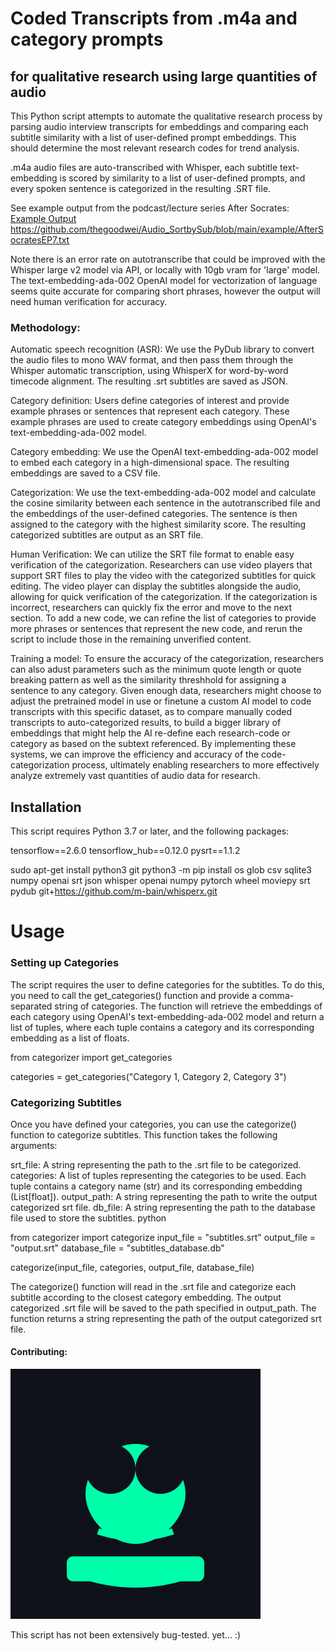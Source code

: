 # Coded Transcripts from .m4a and category prompts
## for qualitative research using large quantities of audio

This Python script attempts to automate the qualitative research process by parsing audio interview transcripts for embeddings and comparing each subtitle similarity with a list of user-defined prompt embeddings. This should determine the most relevant research codes for trend analysis. 

.m4a audio files are auto-transcribed with Whisper, each subtitle text-embedding is scored by similarity to a list of user-defined prompts, and every spoken sentence is categorized in the resulting .SRT file. 

See example output from the podcast/lecture series After Socrates: [Example Output](examples/AfterSocratesEP7.txt)
https://github.com/thegoodwei/Audio_SortbySub/blob/main/example/AfterSocratesEP7.txt

Note there is an error rate on autotranscribe that could be improved with the Whisper large v2 model via API, or locally with 10gb vram for 'large' model. The text-embedding-ada-002 OpenAI model for vectorization of language seems quite accurate for comparing short phrases, however the output will need human verification for accuracy. 

### Methodology:

Automatic speech recognition (ASR): We use the PyDub library to convert the audio files to mono WAV format, and then pass them through the Whisper automatic transcription, using WhisperX for word-by-word timecode alignment. The resulting .srt subtitles are saved as JSON.

Category definition: Users define categories of interest and provide example phrases or sentences that represent each category. These example phrases are used to create category embeddings using OpenAI's text-embedding-ada-002 model.

Category embedding: We use the OpenAI text-embedding-ada-002 model to embed each category in a high-dimensional space. The resulting embeddings are saved to a CSV file.

Categorization: We use the text-embedding-ada-002 model and calculate the cosine similarity between each sentence in the autotranscribed file and the embeddings of the user-defined categories. The sentence is then assigned to the category with the highest similarity score. The resulting categorized subtitles are output as an SRT file.

Human Verification: We can utilize the SRT file format to enable easy verification of the categorization. Researchers can use video players that support SRT files to play the video with the categorized subtitles for quick editing. The video player can display the subtitles alongside the audio, allowing for quick verification of the categorization. If the categorization is incorrect, researchers can quickly fix the error and move to the next section. To add a new code, we can refine the list of categories to provide more phrases or sentences that represent the new code, and rerun the script to include those in the remaining unverified content.

Training a model: To ensure the accuracy of the categorization, researchers can also adust parameters such as the minimum quote length or quote breaking pattern as well as the similarity threshhold for assigning a sentence to any category.  Given enough data, researchers might choose to adjust the pretrained model in use or finetune a custom AI model to code transcripts with this specific dataset, as to compare manually coded transcripts to auto-categorized results, to build a bigger library of embeddings that might help the AI re-define each research-code or category as based on the subtext referenced. By implementing these systems, we can improve the efficiency and accuracy of the code-categorization process, ultimately enabling researchers to more effectively analyze extremely vast quantities of audio data for research.

## Installation
This script requires Python 3.7 or later, and the following packages:

tensorflow==2.6.0
tensorflow_hub==0.12.0
pysrt==1.1.2

  sudo apt-get install python3 git 
  python3 -m pip install  os glob csv sqlite3 numpy openai srt json whisper openai numpy pytorch wheel moviepy srt pydub  git+https://github.com/m-bain/whisperx.git


# Usage
### Setting up Categories
The script requires the user to define categories for the subtitles. To do this, you need to call the get_categories() function and provide a comma-separated string of categories. The function will retrieve the embeddings of each category using OpenAI's text-embedding-ada-002 model and return a list of tuples, where each tuple contains a category and its corresponding embedding as a list of floats.

  from categorizer import get_categories

  categories = get_categories("Category 1, Category 2, Category 3")


### Categorizing Subtitles
Once you have defined your categories, you can use the categorize() function to categorize subtitles. This function takes the following arguments:

srt_file: A string representing the path to the .srt file to be categorized.
categories: A list of tuples representing the categories to be used. Each tuple contains a category name (str) and its corresponding embedding (List[float]).
output_path: A string representing the path to write the output categorized srt file.
db_file: A string representing the path to the database file used to store the subtitles.
python

  from categorizer import categorize
  input_file = "subtitles.srt"
  output_file = "output.srt"
  database_file = "subtitles_database.db"

  categorize(input_file, categories, output_file, database_file)

The categorize() function will read in the .srt file and categorize each subtitle according to the closest category embedding. The output categorized .srt file will be saved to the path specified in output_path. The function returns a string representing the path of the output categorized srt file.

####  Contributing:

![icon](icon.svg)

 This script has not been extensively bug-tested. yet... :)
